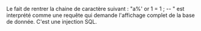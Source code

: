 Le fait de rentrer la chaine de caractère suivant : "a%' or 1 = 1 ; -- "
est interprété comme une requête qui demande l'affichage complet de 
la base de donnée.
C'est une injection SQL.